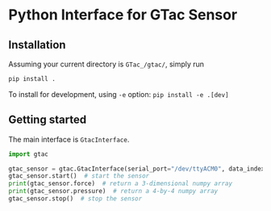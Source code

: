 # Python Interface for GTac Sensor

## Installation

Assuming your current directory is `GTac_/gtac/`, simply run
``` python
pip install .
```

To install for development, using `-e` option: `pip install -e .[dev]`

## Getting started

The main interface is `GtacInterface`. 
``` python
import gtac 

gtac_sensor = gtac.GtacInterface(serial_port="/dev/ttyACM0", data_index=6)
gtac_sensor.start()  # start the sensor
print(gtac_sensor.force)  # return a 3-dimensional numpy array 
print(gtac_sensor.pressure)  # return a 4-by-4 numpy array 
gtac_sensor.stop()  # stop the sensor
```

